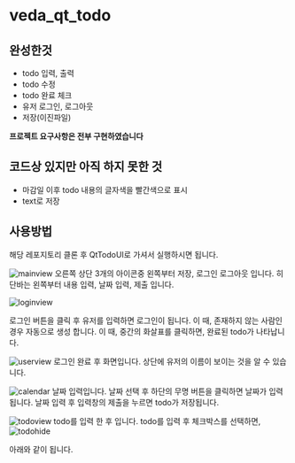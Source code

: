 # veda_qt_todo

## 완성한것
- todo 입력, 출력
- todo 수정
- todo 완료 체크
- 유저 로그인, 로그아웃
- 저장(이진파일)

<strong> 프로젝트 요구사항은 전부 구현하였습니다</strong>

## 코드상 있지만 아직 하지 못한 것
- 마감일 이후 todo 내용의 글자색을 빨간색으로 표시
- text로 저장

## 사용방법

해당 레포지토리 클론 후 QtTodoUI로 가셔서 실행하시면 됩니다.

![mainview](https://github.com/user-attachments/assets/d50c9c36-2120-44d7-a713-a66f8b42ecbe)
오른쪽 상단 3개의 아이콘중 왼쪽부터 저장, 로그인 로그아웃 입니다.
히단바는 왼쪽부터 내용 입력, 날짜 입력, 제출 입니다.

![loginview](https://github.com/user-attachments/assets/3f17bedc-200f-4b00-b2ee-27931e983b2a)

로그인 버튼을 클릭 후 유저를 입력하면 로그인이 됩니다.
이 때, 존재하지 않는 사람인 경우 자동으로 생성 합니다.
이 때, 중간의 화살표를 클릭하면, 완료된 todo가 나타납니다.

![userview](https://github.com/user-attachments/assets/46c66fe7-cc8f-4d42-a2f6-beeb8d7d28d1)
로그인 완료 후 화면입니다.
상단에 유저의 이름이 보이는 것을 알 수 있습니다.

![calendar](https://github.com/user-attachments/assets/f5ad3c3f-ce21-4ed8-b4ba-9e138702ce3e)
날짜 입력입니다.
날짜 선택 후 하단의 무명 버튼을 클릭하면 날짜가 입력 됩니다.
날짜 입력 후 입력창의 제출을 누르면 todo가 저장됩니다.

![todoview](https://github.com/user-attachments/assets/90e677c2-eb77-466c-9be1-dc7b5205cfd5)
todo를 입력 한 후 입니다.
todo를 입력 후 체크박스를 선택하면,
![todohide](https://github.com/user-attachments/assets/b9b24825-d2f0-4823-ae27-0c7802a08ec5)

아래와 같이 됩니다.
